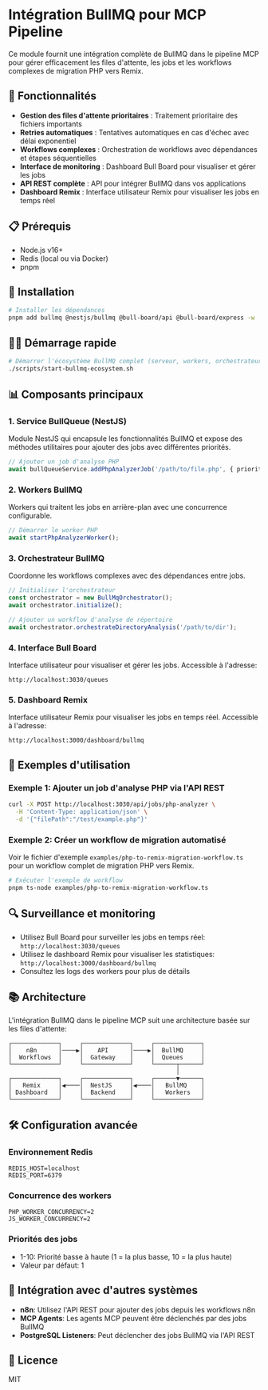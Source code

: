 # Intégration BullMQ pour MCP Pipeline

Ce module fournit une intégration complète de BullMQ dans le pipeline MCP pour gérer efficacement les files d'attente, les jobs et les workflows complexes de migration PHP vers Remix.

## 🚀 Fonctionnalités

- **Gestion des files d'attente prioritaires** : Traitement prioritaire des fichiers importants
- **Retries automatiques** : Tentatives automatiques en cas d'échec avec délai exponentiel
- **Workflows complexes** : Orchestration de workflows avec dépendances et étapes séquentielles
- **Interface de monitoring** : Dashboard Bull Board pour visualiser et gérer les jobs
- **API REST complète** : API pour intégrer BullMQ dans vos applications
- **Dashboard Remix** : Interface utilisateur Remix pour visualiser les jobs en temps réel

## 📋 Prérequis

- Node.js v16+
- Redis (local ou via Docker)
- pnpm

## 🔧 Installation

```bash
# Installer les dépendances
pnpm add bullmq @nestjs/bullmq @bull-board/api @bull-board/express -w
```

## 🏃‍♂️ Démarrage rapide

```bash
# Démarrer l'écosystème BullMQ complet (serveur, workers, orchestrateur)
./scripts/start-bullmq-ecosystem.sh
```

## 📊 Composants principaux

### 1. Service BullQueue (NestJS)

Module NestJS qui encapsule les fonctionnalités BullMQ et expose des méthodes utilitaires pour ajouter des jobs avec différentes priorités.

```typescript
// Ajouter un job d'analyse PHP
await bullQueueService.addPhpAnalyzerJob('/path/to/file.php', { priority: 10 });
```

### 2. Workers BullMQ

Workers qui traitent les jobs en arrière-plan avec une concurrence configurable.

```typescript
// Démarrer le worker PHP
await startPhpAnalyzerWorker();
```

### 3. Orchestrateur BullMQ

Coordonne les workflows complexes avec des dépendances entre jobs.

```typescript
// Initialiser l'orchestrateur
const orchestrator = new BullMqOrchestrator();
await orchestrator.initialize();

// Ajouter un workflow d'analyse de répertoire
await orchestrator.orchestrateDirectoryAnalysis('/path/to/dir');
```

### 4. Interface Bull Board

Interface utilisateur pour visualiser et gérer les jobs. Accessible à l'adresse:
```
http://localhost:3030/queues
```

### 5. Dashboard Remix

Interface utilisateur Remix pour visualiser les jobs en temps réel. Accessible à l'adresse:
```
http://localhost:3000/dashboard/bullmq
```

## 📝 Exemples d'utilisation

### Exemple 1: Ajouter un job d'analyse PHP via l'API REST

```bash
curl -X POST http://localhost:3030/api/jobs/php-analyzer \
  -H 'Content-Type: application/json' \
  -d '{"filePath":"/test/example.php"}'
```

### Exemple 2: Créer un workflow de migration automatisé

Voir le fichier d'exemple `examples/php-to-remix-migration-workflow.ts` pour un workflow complet de migration PHP vers Remix.

```bash
# Exécuter l'exemple de workflow
pnpm ts-node examples/php-to-remix-migration-workflow.ts
```

## 🔍 Surveillance et monitoring

- Utilisez Bull Board pour surveiller les jobs en temps réel: `http://localhost:3030/queues`
- Utilisez le dashboard Remix pour visualiser les statistiques: `http://localhost:3000/dashboard/bullmq`
- Consultez les logs des workers pour plus de détails

## 📚 Architecture

L'intégration BullMQ dans le pipeline MCP suit une architecture basée sur les files d'attente:

```
┌─────────────┐     ┌─────────────┐     ┌─────────────┐
│    n8n      │────▶│    API      │────▶│  BullMQ     │
│  Workflows  │     │  Gateway    │     │  Queues     │
└─────────────┘     └─────────────┘     └──────┬──────┘
                                               │
┌─────────────┐     ┌─────────────┐     ┌──────▼──────┐
│   Remix     │◀────│  NestJS     │◀────│   BullMQ    │
│ Dashboard   │     │  Backend    │     │   Workers   │
└─────────────┘     └─────────────┘     └─────────────┘
```

## 🛠️ Configuration avancée

### Environnement Redis

```
REDIS_HOST=localhost
REDIS_PORT=6379
```

### Concurrence des workers

```
PHP_WORKER_CONCURRENCY=2
JS_WORKER_CONCURRENCY=2
```

### Priorités des jobs

- 1-10: Priorité basse à haute (1 = la plus basse, 10 = la plus haute)
- Valeur par défaut: 1

## 🤝 Intégration avec d'autres systèmes

- **n8n**: Utilisez l'API REST pour ajouter des jobs depuis les workflows n8n
- **MCP Agents**: Les agents MCP peuvent être déclenchés par des jobs BullMQ
- **PostgreSQL Listeners**: Peut déclencher des jobs BullMQ via l'API REST

## 📄 Licence

MIT